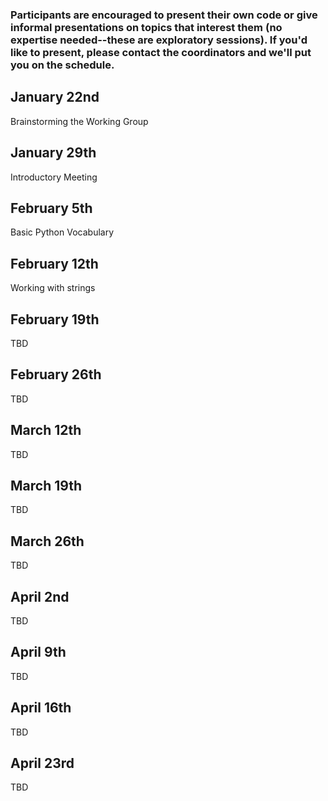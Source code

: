 ### Participants are encouraged to present their own code or give informal presentations on topics that interest them (no expertise needed--these are exploratory sessions). If you'd like to present, please contact the coordinators and we'll put you on the schedule.

## January 22nd
Brainstorming the Working Group

## January 29th 
Introductory Meeting

## February 5th 
Basic Python Vocabulary

## February 12th
Working with strings

## February 19th
TBD

## February 26th
TBD

## March 12th
TBD

## March 19th
TBD

## March 26th
TBD

## April 2nd
TBD

## April 9th
TBD

## April 16th
TBD

## April 23rd
TBD
